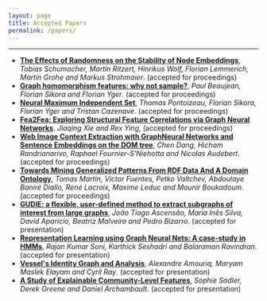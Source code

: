 ```yaml
---
layout: page
title: Accepted Papers
permalink: /papers/
---
```

---

* [__The Effects of Randomness on the Stability of Node Embeddings__](GEM_1.pdf), _Tobias Schumacher, Martin Ritzert, Hinrikus Wolf, Florian Lemmerich, Martin Grohe and Markus Strohmaier_. (accepted for proceedings)
* [__Graph homomorphism features: why not sample?__](GEM_2.pdf), _Paul Beaujean, Florian Sikora and Florian Yger_. (accepted for proceedings)
* [__Neural Maximum Independent Set__](GEM_3.pdf), _Thomas Pontoizeau, Florian Sikora, Florian Yger and Tristan Cazenave_. (accepted for proceedings)
* [__Fea2Fea: Exploring Structural Feature Correlations via Graph Neural Networks__](GEM_4.pdf). _Jiaqing Xie and Rex Ying_, (accepted for proceedings)
* [__Web Image Context Extraction with GraphNeural Networks and Sentence Embeddings on the DOM tree__](GEM_5.pdf), _Chen Dang, Hicham Randrianarivo, Raphael Fournier-S'Niehotta and Nicolas Audebert_. (accepted for proceedings)
* [__Towards Mining Generalized Patterns From RDF Data And A Domain Ontology__](GEM_6.pdf), _Tomas Martin, Victor Fuentes, Petko Valtchev, Abdoulaye Baniré Diallo, René Lacroix, Maxime Leduc and Mounir Boukadoum_. (accepted for proceedings)
* [__GUDIE: a flexible, user-defined method to extract subgraphs of interest from large graphs__](GEM2021_paper_7.pdf), _João Tiago Ascensão, Maria Inês Silva, David Aparicio, Beatriz Malveiro and Pedro Bizarro_. (accepted for presentation)
* [__Representation Learning using Graph Neural Nets: A case-study in HMMs__](GEM2021_paper_9.pdf), _Rajan Kumar Soni, Karthick Seshadri and Balaraman Ravindran_. (accepted for presentation)
* [__Vessel's Identity Graph and Analysis__](GEM2021_paper_8.pdf), _Alexandre Amouriq, Maryam Maslek Elayam and Cyril Ray_. (accepted for presentation)
* [__A Study of Explainable Community-Level Features__](GEM2021_paper_1.pdf), _Sophie Sadler, Derek Greene and Daniel Archambault_. (accepted for presentation)